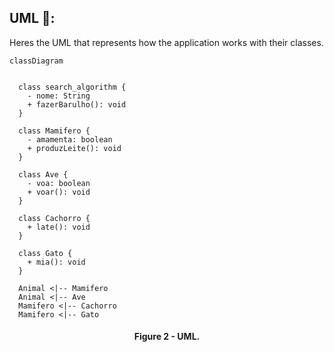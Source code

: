 ## UML‍ 💬:

Heres the UML that represents how the application works with their classes.

```mermaid
classDiagram


  class search_algorithm {
    - nome: String
    + fazerBarulho(): void
  }

  class Mamifero {
    - amamenta: boolean
    + produzLeite(): void
  }

  class Ave {
    - voa: boolean
    + voar(): void
  }

  class Cachorro {
    + late(): void
  }

  class Gato {
    + mia(): void
  }

  Animal <|-- Mamifero
  Animal <|-- Ave
  Mamifero <|-- Cachorro
  Mamifero <|-- Gato
```

<h4 align="center">Figure 2 - <app_name> UML.</h4>